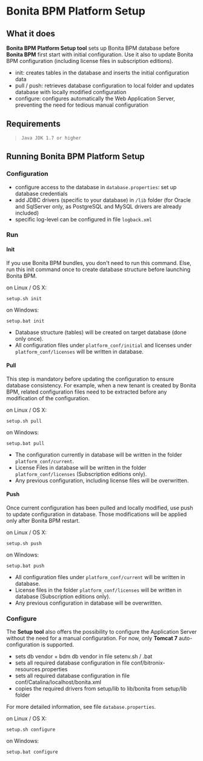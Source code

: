 # Bonita BPM Platform Setup

## What it does

**Bonita BPM Platform Setup tool** sets up Bonita BPM database before **Bonita BPM** first start with initial configuration.
Use it also to update Bonita BPM configuration (including license files in subscription editions).

* init: creates tables in the database and inserts the initial configuration data
* pull / push: retrieves database configuration to local folder and updates database with locally modified configuration
* configure: configures automatically the Web Application Server, preventing the need for tedious manual configuration


## Requirements
>     Java JDK 1.7 or higher

## Running Bonita BPM Platform Setup

### Configuration 

* configure access to the database in `database.properties`: set up database credentials
* add JDBC drivers (specific to your database) in `/lib` folder (for Oracle and SqlServer only, as PostgreSQL and MySQL drivers are already included)
* specific log-level can be configured in file `logback.xml`

### Run

#### Init

If you use Bonita BPM bundles, you don't need to run this command. Else, run this init command once to create database structure before launching Bonita BPM.

on Linux / OS X:
```shell
setup.sh init
```
on Windows:
```shell
setup.bat init
```

 * Database structure (tables) will be created on target database (done only once).
 * All configuration files under `platform_conf/initial` and licenses under `platform_conf/licenses` will be written in database.

#### Pull

This step is mandatory before updating the configuration to ensure database consistency. For example, when a new tenant is created by Bonita BPM, related configuration files need to be extracted before any modification of the configuration.

on Linux / OS X:
```shell
setup.sh pull
```
on Windows:
```shell
setup.bat pull
```
 * The configuration currently in database will be written in the folder `platform_conf/current`.
 * License Files in database will be written in the folder `platform_conf/licenses` (Subscription editions only).
 * Any previous configuration, including license files will be overwritten.

#### Push

Once current configuration has been pulled and locally modified, use push to update configuration in database.
Those modifications will be applied only after Bonita BPM restart.

 on Linux / OS X:
 ```shell
 setup.sh push
 ```
 on Windows:
 ```shell
 setup.bat push
 ```
* All configuration files under `platform_conf/current` will be written in database.
* License files in the folder `platform_conf/licenses` will be written in database (Subscription editions only).
* Any previous configuration in database will be overwritten.
 
### Configure

The **Setup tool** also offers the possibility to configure the Application Server without the need for a manual configuration.
For now, only **Tomcat 7** auto-configuration is supported.

* sets db vendor + bdm db vendor in file setenv.sh / .bat
* sets all required database configuration in file conf/bitronix-resources.properties
* sets all required database configuration in file conf/Catalina/localhost/bonita.xml
* copies the required drivers from setup/lib to lib/bonita from setup/lib folder

For more detailed information, see file `database.properties`.

on Linux / OS X:
```shell
setup.sh configure
```
on Windows:
```shell
setup.bat configure
```